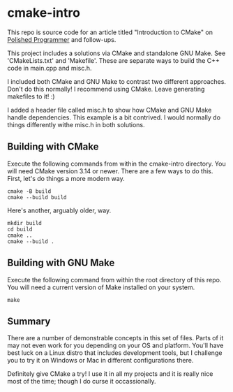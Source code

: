 # cmake-intro

This repo is source code for an article titled "Introduction to CMake"
on [Polished Programmer](https://polishedprogrammer.com) and
follow-ups.

This project includes a solutions via CMake and standalone GNU
Make. See 'CMakeLists.txt' and 'Makefile'. These are separate ways to
build the C++ code in main.cpp and misc.h.

I included both CMake and GNU Make to contrast two different
approaches. Don't do this normally! I recommend using CMake. Leave
generating makefiles to it! :)

I added a header file called misc.h to show how CMake and GNU Make
handle dependencies. This example is a bit contrived. I would normally
do things differently withe misc.h in both solutions.

## Building with CMake

Execute the following commands from within the cmake-intro
directory. You will need CMake version 3.14 or newer. There are a few
ways to do this. First, let's do things a more modern way.

    cmake -B build
    cmake --build build
 
Here's another, arguably older, way.

    mkdir build
    cd build
    cmake ..
    cmake --build .

## Building with GNU Make

Execute the following command from within the root directory of this
repo. You will need a current version of Make installed on your
system.

    make

## Summary

There are a number of demonstrable concepts in this set of
files. Parts of it may not even work for you depending on your OS and
platform. You'll have best luck on a Linux distro that includes
development tools, but I challenge you to try it on Windows or Mac in
different configurations there.

Definitely give CMake a try! I use it in all my projects and it is
really nice most of the time; though I do curse it occassionally.
